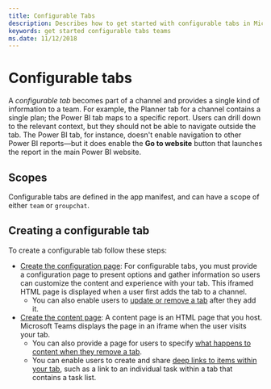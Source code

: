 ```yaml
---
title: Configurable Tabs
description: Describes how to get started with configurable tabs in Microsoft Teams
keywords: get started configurable tabs teams
ms.date: 11/12/2018
---
```


# Configurable tabs

 A *configurable tab* becomes part of a channel and provides a single kind of information to a team. For example, the Planner tab for a channel contains a single plan; the Power BI tab maps to a specific report. Users can drill down to the relevant context, but they should not be able to navigate outside the tab. The Power BI tab, for instance, doesn't enable navigation to other Power BI reports&mdash;but it does enable the **Go to website** button that launches the report in the main Power BI website.

## Scopes

 Configurable tabs are defined in the app manifest, and can have a scope of either `team` or `groupchat`.

## Creating a configurable tab

 To create a configurable tab follow these steps:

* [Create the configuration page](~/concepts/tabs/tabs-configuration): For configurable tabs, you must provide a configuration page to present options and gather information so users can customize the content and experience with your tab. This iframed HTML page is displayed when a user first adds the tab to a channel.
  * You can also enable users to [update or remove a tab](~/concepts/tabs/tabs-update-remove) after they add it.
* [Create the content page](~/concepts/tabs/tabs-content): A content page is an HTML page that you host. Microsoft Teams displays the page in an iframe when the user visits your tab.
  * You can also provide a page for users to specify [what happens to content when they remove a tab](~/concepts/tabs/tabs-update-remove#removing-a-tab).
  * You can enable users to create and share [deep links to items within your tab](~/concepts/deep-links), such as a link to an individual task within a tab that contains a task list.